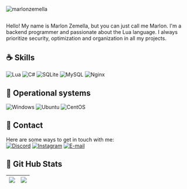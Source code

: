 <p align="left"> <img src="https://komarev.com/ghpvc/?username=marlonzemella&label=Profile%20views&color=0e75b6&style=flat" alt="marlonzemella" /> </p>

<p align="left">
 
  
## <p align="left"> 
  Hello! My name is Marlon Zemella, but you can just call me Marlon. I'm a backend programmer and passionate about the Lua language. I always prioritize security, optimization and organization in all my projects.<br>
</p>

 ## ☕ Skills
  ![Lua](https://img.shields.io/badge/Lua-00000F?style=for-the-badge&logo=lua&logoColor=2CA5E0)
  ![C#](https://img.shields.io/badge/C%23-00000F?style=for-the-badge&logo=c-sharp&logoColor=2CA5E0)
  ![SQLite](https://img.shields.io/badge/SQLite-00000F?style=for-the-badge&logo=sqlite&logoColor=2CA5E0) 
  ![MySQL](https://img.shields.io/badge/MySQL-00000F?style=for-the-badge&logo=mysql&logoColor=2CA5E0)
  ![Nginx](https://img.shields.io/badge/Nginx-000?style=for-the-badge&logo=nginx&logoColor=2CA5E0)

  ## 💽 Operational systems
  ![Windows](https://img.shields.io/badge/Windows-000?style=for-the-badge&logo=windows&logoColor=2CA5E0)
  ![Ubuntu](https://img.shields.io/badge/Ubuntu-000?style=for-the-badge&logo=ubuntu&logoColor=2CA5E0)
  ![CentOS](https://img.shields.io/badge/Cent%20OS-000?style=for-the-badge&logo=CentOS&logoColor=2CA5E0)
  
 ## 📶 Contact
  Here are some ways to get in touch with me: </br>
[![Discord](https://img.shields.io/badge/Discord-000?style=for-the-badge&logo=discord&logoColor=2CA5E0)](https://https://discord.com/channels/@marlonzemella/)
[![Instagram](https://img.shields.io/badge/Instagram-000?style=for-the-badge&logo=instagram&logoColor=2CA5E0)](https://www.instagram.com/marlonzemella/)
[![E-mail](https://img.shields.io/badge/-Email-000?style=for-the-badge&logo=microsoft-outlook&logoColor=2CA5E0)](mailto:marlonzemella@vk.com)

 ## 🎯 Git Hub Stats
  | ![](http://github-profile-summary-cards.vercel.app/api/cards/profile-details?username=marlonzemella&theme=github_dark) | ![](http://github-profile-summary-cards.vercel.app/api/cards/stats?username=marlonzemella&theme=github_dark) |
| :-: | :-: |
</p>  
